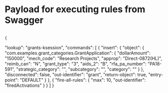 Payload for executing rules from Swagger
=======================

                                                                                                                                                                                                {
  "lookup": "grants-ksession",
  "commands": [ {
      "insert": {
        "object": {
          "com.examples.grant_categories.GrantApplication": {
            "dollarAmount": "150000",
            "mech_code": "Research Projects",
            "approp": "Direct-0872(HL)",
            "reimb_can": "N",
            "grant_type": "3",
            "aids_2": "B",
            "rfa_pa_number": "PA18-591",
            "strategic_category": "",
            "subcategory": "",
            "category": ""
          }
        },
        "disconnected": false,
        "out-identifier": "grant",
        "return-object": true,
        "entry-point": "DEFAULT"
      }
    },
    {
      "fire-all-rules": {
        "max": 10,
        "out-identifier": "firedActivations"
      }
    }
  ]
}

